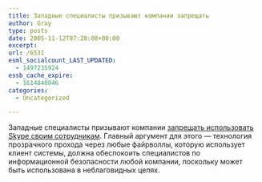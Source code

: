 ```yaml
---
title: Западные специалисты призывают компании запрещать
author: Gray
type: posts
date: 2005-11-12T07:28:08+00:00
excerpt:
url: /6531
esml_socialcount_LAST_UPDATED:
  - 1497235924
essb_cache_expire:
  - 1614840046
categories:
  - Uncategorized

---
```








Западные специалисты призывают компании <a href="http://www.extremetech.com/article2/0,1697,1885717,00.asp" target="_blank">запрещать использовать Skype своим сотрудникам</a>. Главный аргумент для этого &#8212; технология прозрачного прохода через любые файрволлы, которую использует клиент системы, должна обеспокоить специалистов по информационной безопасности любой компании, поскольку может быть использована в неблаговидных целях.